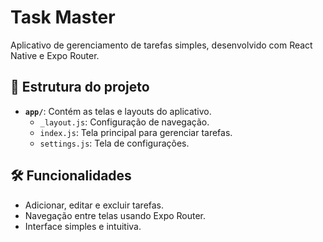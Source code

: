 # Task Master

Aplicativo de gerenciamento de tarefas simples, desenvolvido com React Native e Expo Router.

## 📂 Estrutura do projeto

- **`app/`**: Contém as telas e layouts do aplicativo.
  - `_layout.js`: Configuração de navegação.
  - `index.js`: Tela principal para gerenciar tarefas.
  - `settings.js`: Tela de configurações.

## 🛠️ Funcionalidades

- Adicionar, editar e excluir tarefas.
- Navegação entre telas usando Expo Router.
- Interface simples e intuitiva.